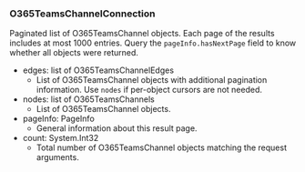 ### O365TeamsChannelConnection
Paginated list of O365TeamsChannel objects. Each page of the results includes at most 1000 entries. Query the `pageInfo.hasNextPage` field to know whether all objects were returned.

- edges: list of O365TeamsChannelEdges
  - List of O365TeamsChannel objects with additional pagination information. Use `nodes` if per-object cursors are not needed.
- nodes: list of O365TeamsChannels
  - List of O365TeamsChannel objects.
- pageInfo: PageInfo
  - General information about this result page.
- count: System.Int32
  - Total number of O365TeamsChannel objects matching the request arguments.
